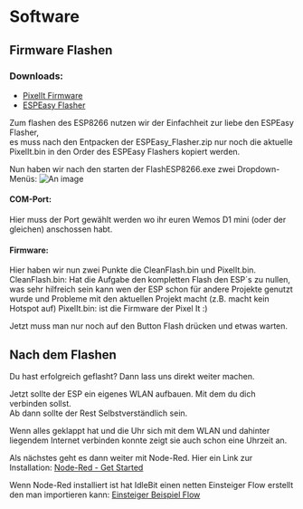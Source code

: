 # Software
## Firmware Flashen

### Downloads:
* [PixelIt Firmware](https://www.bastelbunker.de/wp-content/uploads/PixelIt.zip)
* [ESPEasy Flasher](https://www.bastelbunker.de/wp-content/uploads/ESPEasy_Flasher.zip)

Zum flashen des ESP8266 nutzen wir der Einfachheit zur liebe den ESPEasy Flasher,  
es muss nach den Entpacken der ESPEasy_Flasher.zip nur noch die aktuelle PixelIt.bin in den Order des ESPEasy Flashers kopiert werden.  
  
Nun haben wir nach den starten der FlashESP8266.exe zwei Dropdown-Menüs:
![An image](/flash_esp8266.png)


#### COM-Port:
Hier muss der Port gewählt werden wo ihr euren Wemos D1 mini (oder der gleichen) anschossen habt.  

#### Firmware: 
Hier haben wir nun zwei Punkte die CleanFlash.bin und PixelIt.bin.  
CleanFlash.bin: Hat die Aufgabe den kompletten Flash den ESP´s zu nullen, was sehr hilfreich sein kann wen der ESP schon für andere Projekte genutzt wurde und Probleme mit den aktuellen Projekt macht  (z.B. macht kein Hotspot auf)
PixelIt.bin: ist die Firmware der Pixel It :)  

Jetzt muss man nur noch auf den Button Flash drücken und etwas warten.   

## Nach dem Flashen
Du hast erfolgreich geflasht? Dann lass uns direkt weiter machen.  

Jetzt sollte der ESP ein eigenes WLAN aufbauen. Mit dem du dich verbinden sollst.     
Ab dann sollte der Rest Selbstverständlich sein.  

Wenn alles geklappt hat und die Uhr sich mit dem WLAN und dahinter liegendem Internet verbinden konnte zeigt sie auch schon eine Uhrzeit an.  

Als nächstes geht es dann weiter mit Node-Red. Hier ein Link zur Installation: [Node-Red - Get Started](https://nodered.org/#get-started)
 
Wenn Node-Red installiert ist hat IdleBit einen netten Einsteiger Flow erstellt den man importieren kann: [Einsteiger Beispiel Flow](https://wiki.dietru.de/books/pixel-it/page/der-einsteiger-beispiel-flow)
